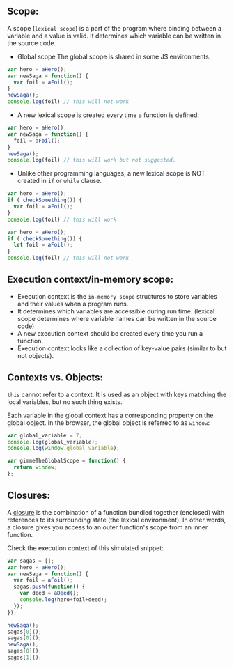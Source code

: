 ## Scope:

A scope (`lexical scope`) is a part of the program where binding between a variable and a value is valid.
It determines which variable can be written in the source code.

- Global scope
  The global scope is shared in some JS environments.

```JavaScript
var hero = aHero();
var newSaga = function() {
  var foil = aFoil();
}
newSaga();
console.log(foil) // this will not work
```

- A new lexical scope is created every time a function is defined.
  
```JavaScript
var hero = aHero();
var newSaga = function() {
  foil = aFoil();
}
newSaga();
console.log(foil) // this will work but not suggested.
```

- Unlike other programming languages, a new lexical scope is NOT created in `if` or `while` clause.

```JavaScript
var hero = aHero();
if ( checkSomething()) {
  var foil = aFoil();
}
console.log(foil) // this will work
```

```JavaScript
var hero = aHero();
if ( checkSomething()) {
  let foil = aFoil();
}
console.log(foil) // this will not work
```

## Execution context/in-memory scope:

- Execution context is the `in-memory scope` structures to store variables and their values when a program runs.
- It determines which variables are accessible during run time. (lexical scope determines where variable names can be written in the source code)
- A new execution context should be created every time you run a function.
- Execution context looks like a collection of key-value pairs (similar to but not objects).


## Contexts vs. Objects:

`this` cannot refer to a context. It is used as an object with keys matching the local variables, but no such thing exists.

Each variable in the global context has a corresponding property on the global object. In the browser, the global object is referred to as `window`:

```JavaScript
var global_variable = 7;
console.log(global_variable);
console.log(window.global_variable);

var gimmeTheGlobalScope = function() {
  return window;
};
```

## Closures:

A [closure](https://developer.mozilla.org/en-US/docs/Web/JavaScript/Closures) is the combination of a function bundled together (enclosed) with references to its surrounding state (the lexical environment). In other words, a closure gives you access to an outer function's scope from an inner function. 

Check the execution context of this simulated snippet:
```JavaScript
var sagas = [];
var hero = aHero();
var newSaga = function() {
  var foil = aFoil();
  sagas.push(function() {
    var deed = aDeed();
    console.log(hero+foil+deed);
  });
});

newSaga();
sagas[0]();
sagas[0]();
newSaga();
sagas[0]();
sagas[1]();
```






